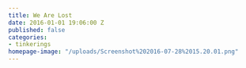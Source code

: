 ```yaml
---
title: We Are Lost
date: 2016-01-01 19:06:00 Z
published: false
categories:
- tinkerings
homepage-image: "/uploads/Screenshot%202016-07-28%2015.20.01.png"
---
```


